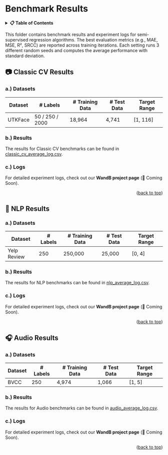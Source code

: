 <a id="readme-top"></a>

# Benchmark Results

<details>
  <summary><strong>📋 Table of Contents</strong></summary>
  <ol>
    <li><a href="#-classic-cv-results">Classic CV Results</a></li>
    <li><a href="#-nlp-results">NLP Results</a></li>
    <li><a href="#-audio-results">Audio Results</a></li>
  </ol>
</details>

This folder contains benchmark results and experiment logs for semi-supervised regression algorithms. The best evaluation metrics (e.g., MAE, MSE, R², SRCC) are reported across training iterations. Each setting runs 3 different random seeds and computes the average performance with standard deviation.

## 📷 Classic CV Results

### a.) Datasets

| Dataset | # Labels        | # Training Data | # Test Data | Target Range |
| ------- | --------------- | --------------- | ----------- | ------------ |
| UTKFace | 50 / 250 / 2000 | 18,964          | 4,741       | [1, 116]     |

### b.) Results

The results for Classic CV benchmarks can be found in [classic_cv_average_log.csv](classic_cv_average_log.csv).

### c.) Logs

For detailed experiment logs, check out our **WandB project page** (🚧 Coming Soon).

<p align="right">(<a href="#readme-top">back to top</a>)</p>

## 📝 NLP Results

### a.) Datasets

| Dataset     | # Labels | # Training Data | # Test Data | Target Range |
| ----------- | -------- | --------------- | ----------- | ------------ |
| Yelp Review | 250      | 250,000         | 25,000      | [0, 4]       |

### b.) Results

The results for NLP benchmarks can be found in [nlp_average_log.csv](nlp_average_log.csv).

### c.) Logs

For detailed experiment logs, check out our **WandB project page** (🚧 Coming Soon).

<p align="right">(<a href="#readme-top">back to top</a>)</p>

## 🎧 Audio Results

### a.) Datasets

| Dataset | # Labels | # Training Data | # Test Data | Target Range |
| ------- | -------- | --------------- | ----------- | ------------ |
| BVCC    | 250      | 4,974           | 1,066       | [1, 5]       |

### b.) Results

The results for Audio benchmarks can be found in [audio_average_log.csv](audio_average_log.csv).

### c.) Logs

For detailed experiment logs, check out our **WandB project page** (🚧 Coming Soon).

<p align="right">(<a href="#readme-top">back to top</a>)</p>
